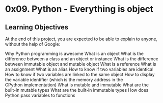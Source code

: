 # 0x09. Python - Everything is object

## Learning Objectives
At the end of this project, you are expected to be able to explain to anyone,\
without the help of Google:

Why Python programming is awesome
What is an object
What is the difference between a class and an object or instance
What is the difference between immutable object and mutable object
What is a reference
What is an assignment
What is an alias
How to know if two variables are identical
How to know if two variables are linked to the same object
How to display the variable identifier (which is the memory address in the\
CPython implementation)
What is mutable and immutable
What are the built-in mutable types
What are the built-in immutable types
How does Python pass variables to functions